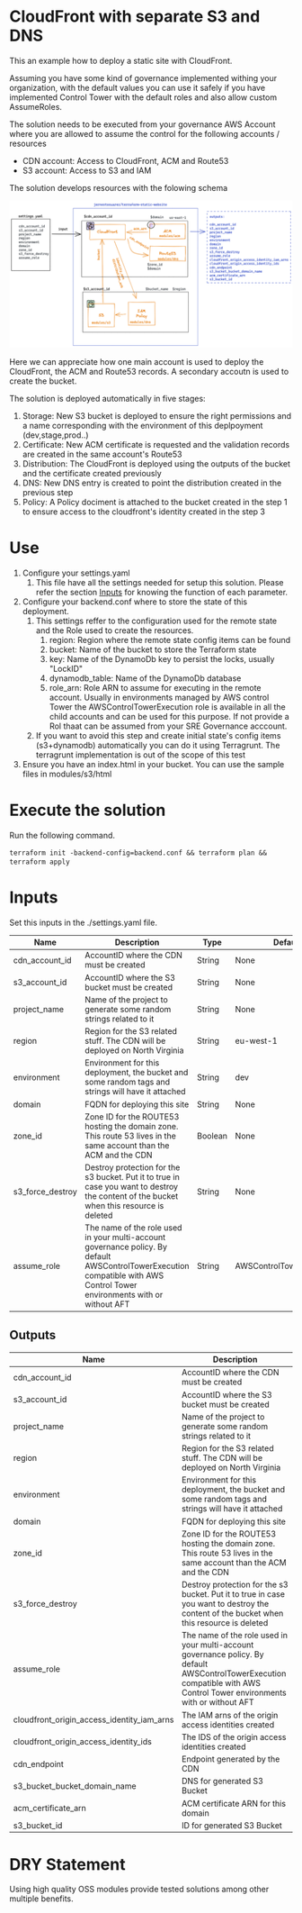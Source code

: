 # CloudFront with separate S3 and DNS

This an example how to deploy a static site with CloudFront.

Assuming you have some kind of governance implemented withing your organization, with the default values you can use it safely if you have implemented Control Tower with the default roles and also allow custom AssumeRoles.

The solution needs to be executed from your governance AWS Account where you are allowed to assume the control for the following accounts / resources
 - CDN account: Access to CloudFront, ACM and Route53
 - S3 account: Access to S3 and IAM

The solution develops resources with the folowing schema 

![Solution Schema](./doc/schema.png)

Here we can appreciate how one main account is used to deploy the CloudFront, the ACM and Route53 records. A secondary accoutn is used to create the bucket.

The solution is deployed automatically in five stages:

1. Storage: New S3 bucket is deployed to ensure the right permissions and a name corresponding with the environment of this deplpoyment (dev,stage,prod..)
2. Certificate: New ACM certificate is requested and the validation records are created in the same account's Route53
3. Distribution: The CloudFront is deployed using the outputs of the bucket and the certificate created previously
4. DNS: New DNS entry is created to point the distribution created in the previous step
5. Policy: A Policy dociment is attached to the bucket created in the step 1 to ensure access to the cloudfront's identity created in the step 3 

# Use

1. Configure your settings.yaml
   1. This file have all the settings needed for setup this solution. Please refer the section [Inputs](#inputs) for knowing the function of each parameter.
2. Configure your backend.conf where to store the state of this deployment.
   1. This settings reffer to the configuration used for the remote state and the Role used to create the resources.
      1. region: Region where the remote state config items can be found
      2. bucket: Name of the bucket to store the Terraform state
      3. key: Name of the DynamoDb key to persist the locks, usually "LockID"
      4. dynamodb_table: Name of the DynamoDb database
      5. role_arn: Role ARN to assume for executing in the remote account. Usually in environments managed by AWS control Tower the AWSControlTowerExecution role is available in all the child accounts and can be used for this purpose. If not provide a Rol thaat can be assumed from your SRE Governance acccount. 
   2. If you want to avoid this step and create initial state's config items (s3+dynamodb) automatically you can do it using Terragrunt. The terragrunt implementation is out of the scope of this test
3. Ensure you have an index.html in your bucket. You can use the sample files in modules/s3/html

# Execute the solution

Run the following command.

```
terraform init -backend-config=backend.conf && terraform plan && terraform apply
```

# Inputs 
Set this inputs in the ./settings.yaml file.

| Name | Description | Type | Default | Required |
|------|-------------|------|---------|:--------:|
|cdn\_account\_id  | AccountID where the CDN must be created | String | None | true |
|s3\_account\_id | AccountID where the S3 bucket must be created  | String | None | true |
|project\_name | Name of the project to generate some random strings related to it  | String | None | true |
|region | Region for the S3 related stuff. The CDN will be deployed on North Virginia  | String | eu-west-1 | true |
|environment | Environment for this deployment, the bucket and some random tags and strings will have it attached  | String | dev | true |
|domain | FQDN for deploying this site  | String | None | true |
|zone\_id | Zone ID for the ROUTE53 hosting the domain zone. This route 53 lives in the same account than the ACM and the CDN  | Boolean | None | true |
|s3\_force\_destroy | Destroy protection for the s3 bucket. Put it to true in case you want to destroy the content of the bucket when this resource is deleted  | String | None | true |
|assume\_role | The name of the role used in your multi-account governance policy. By default AWSControlTowerExecution compatible with AWS Control Tower environments with or without AFT  | String | AWSControlTowerExecution | true |

## Outputs

| Name | Description |
|------|-------------|
|cdn\_account\_id |  AccountID where the CDN must be created |
|s3\_account\_id |  AccountID where the S3 bucket must be created |
|project\_name |  Name of the project to generate some random strings related to it |
|region |  Region for the S3 related stuff. The CDN will be deployed on North Virginia |
|environment |  Environment for this deployment, the bucket and some random tags and strings will have it attached |
|domain |  FQDN for deploying this site |
|zone\_id |  Zone ID for the ROUTE53 hosting the domain zone. This route 53 lives in the same account than the ACM and the CDN |
|s3\_force\_destroy |  Destroy protection for the s3 bucket. Put it to true in case you want to destroy the content of the bucket when this resource is deleted |
|assume\_role |  The name of the role used in your multi-account governance policy. By default AWSControlTowerExecution compatible with AWS Control Tower environments with or without AFT |
|cloudfront\_origin\_access\_identity\_iam\_arns |  The IAM arns of the origin access identities created |
|cloudfront\_origin\_access\_identity\_ids |  The IDS of the origin access identities created |
|cdn\_endpoint |  Endpoint generated by the CDN |
|s3\_bucket\_bucket\_domain\_name |  DNS for generated S3 Bucket |
|acm\_certificate\_arn |  ACM certificate ARN for this domain |
|s3\_bucket\_id |  ID for generated S3 Bucket |
# DRY Statement

Using high quality OSS modules provide tested solutions among other multiple benefits.